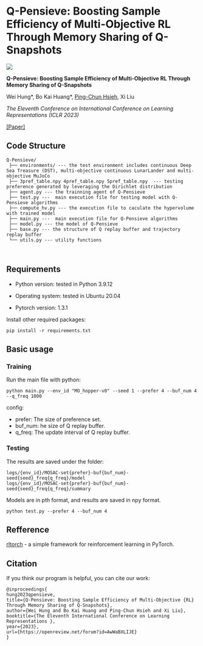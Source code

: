# Q-Pensieve: Boosting Sample Efficiency of Multi-Objective RL Through Memory Sharing of Q-Snapshots

![](https://i.imgur.com/7Zuv6Jw.png)

**Q-Pensieve: Boosting Sample Efficiency of Multi-Objective RL Through Memory Sharing of Q-Snapshots**

Wei Hung\*, Bo Kai Huang\*, [Ping-Chun Hsieh](https://pinghsieh.github.io/), Xi Liu

*The Eleventh Conference on International Conference on Learning Representations (ICLR 2023)*

[[Paper]](https://openreview.net/pdf?id=AwWaBXLIJE)

## Code Structure

```
Q-Pensieve/
 ├── environments/ --- the test environment includes continuous Deep Sea Treasure (DST), multi-objective continuous LunarLander and multi-objective MuJoCo
 ├── 3pref_table.npy 4pref_table.npy 5pref_table.npy  --- testing preference generated by leveraging the Dirichlet distribution
 ├── agent.py --- the trainning agent of Q-Pensieve
 ├── test.py ---  main execution file for testing model with Q-Pensieve algorithms
 ├── compute_hv.py --- the execution file to caculate the hypervolume with trained model
 ├── main.py ---  main execution file for Q-Pensieve algorithms
 ├── model.py --- the model of Q-Pensieve
 ├── base.py --- the structure of Q replay buffer and trajectory replay buffer
 └── utils.py --- utility functions
 
 

```

## Requirements

- Python version: tested in Python 3.9.12

- Operating system: tested in Ubuntu 20.04

- Pytorch version: 1.3.1

Install other required packages:

```
pip install -r requirements.txt
```

## Basic usage

### Training

Run the main file with python:

```shell
python main.py --env_id "MO_hopper-v0" --seed 1 --prefer 4 --buf_num 4 --q_freq 1000
```
config: 
- prefer: The size of preference set.
- buf_num: he size of Q replay buffer.
- q_freq: The update interval of Q replay buffer.


### Testing

The results are saved under the folder:

```
logs/{env_id}/MOSAC-set{prefer}-buf{buf_num}-seed{seed}_freq{q_freq}/model
logs/{env_id}/MOSAC-set{prefer}-buf{buf_num}-seed{seed}_freq{q_freq}/summary
```

Models are in pth format, and results are saved in npy format.

```
python test.py --prefer 4 --buf_num 4
```

## Refference
[rltorch](https://github.com/toshikwa/rltorch) -  a simple framework for reinforcement learning in PyTorch.

## Citation

If you think our program is helpful, you can cite our work:

```
@inproceedings{
hung2023qpensieve,
title={Q-Pensieve: Boosting Sample Efficiency of Multi-Objective {RL} Through Memory Sharing of Q-Snapshots},
author={Wei Hung and Bo Kai Huang and Ping-Chun Hsieh and Xi Liu},
booktitle={The Eleventh International Conference on Learning Representations },
year={2023},
url={https://openreview.net/forum?id=AwWaBXLIJE}
}
```
